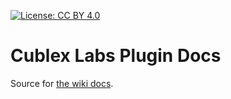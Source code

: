 [![License: CC BY 4.0](https://img.shields.io/badge/License-CC%20BY%204.0-blue.svg)](https://creativecommons.org/licenses/by/4.0/)

# Cublex Labs Plugin Docs
Source for [the wiki docs](https://labs.cublex.net/).
